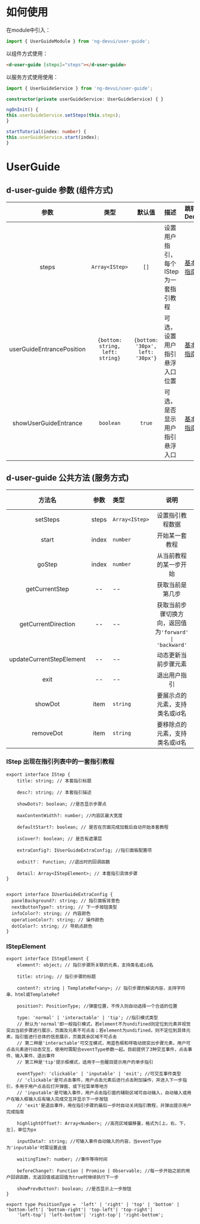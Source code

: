 # 如何使用
在module中引入：
```ts
import { UserGuideModule } from 'ng-devui/user-guide';
```

以组件方式使用：
```html
<d-user-guide [steps]="steps"></d-user-guide>
```

以服务方式使用使用：
```ts
import { UserGuideService } from 'ng-devui/user-guide';

constructor(private userGuideService: UserGuideService) { }

ngOnInit() {
this.userGuideService.setSteps(this.steps);
}

startTutorial(index: number) {
this.userGuideService.start(index);
}
```
# UserGuide

## d-user-guide 参数 (组件方式)

|    参数     |      类型      |  默认值   | 描述                                                                           | 跳转 Demo                                            |
| :---------: | :------------:  | :-----: | :---------------------------------------------------------------------------  |  :---------------------------     |
|     steps      |    `Array<IStep>`     |   `[]`    | 设置用户指引，每个IStep为一套指引教程 | [基本指南](demo#user-guide-basic) |
|    userGuideEntrancePosition    |    `{bottom: string, left: string}`     |   `{bottom: '30px', left: '30px'}`    | 可选，设置用户指引悬浮入口位置 | [基本指南](demo#badge-basic) |
|     showUserGuideEntrance      |    `boolean`     |   `true`    | 可选，是否显示用户指引悬浮入口 | [基本指南](demo#user-guide-basic) |

## d-user-guide 公共方法 (服务方式)
| 方法名 | 参数  | 类型 |   说明    | 跳转 Demo |          
| :----: | :---: | :----- | :-------: | :-------: |
|  setSteps  | steps   | `Array<IStep>`     | 设置指引教程数据 | [服务方式](demo#user-guide-service-way) |
|  start  |  index   | `number`     | 开始某一套教程 | [服务方式](demo#user-guide-service-way) |
|  goStep  |  index   | `number`     | 从当前教程的某一步开始 | [服务方式](demo#user-guide-service-way) |
|  getCurrentStep  |  --   | --     | 获取当前是第几步 | [服务方式](demo#user-guide-service-way) |
|  getCurrentDirection  |  --   | --  | 获取当前步骤切换方向，返回值为`'forward' \| 'backward'` | [服务方式](demo#user-guide-service-way) |
|  updateCurrentStepElement  |  --   | --     | 动态更新当前步骤元素 | [服务方式](demo#user-guide-service-way) |
|  exit  |  --   | --     | 退出用户指引 | [服务方式](demo#user-guide-service-way) |
|  showDot  |  item   | `string`     | 要展示点的元素，支持类名或id名 | [服务方式](demo#user-guide-service-way) |
|  removeDot  |  item   | `string`     | 要移除点的元素，支持类名或id名 | [服务方式](demo#user-guide-service-way) |

### IStep 出现在指引列表中的一套指引教程

```TS
export interface IStep {
    title: string; // 本套指引标题

    desc?: string; // 本套指引描述

    showDots?: boolean; //是否显示步骤点

    maxContentWidth?: number; //内容区最大宽度

    defaultStart?: boolean; // 是否在页面完成加载后自动开始本套教程

    isCover?: boolean; // 是否有遮罩层

    extraConfig?: IUserGuideExtraConfig; //指引面板配置项

    onExit?： Function; //退出时的回调函数

    detail: Array<IStepElement>; // 本套指引具体步骤
}
```

```TS

export interface IUserGuideExtraConfig {
  panelBackground?: string; // 指引面板背景色
  nextButtonType?: string; // 下一步按钮类型
  infoColor?: string; // 内容颜色
  operationColor?: string; // 操作颜色
  dotColor?: string; // 导航点颜色
}
```

### IStepElement

```TS
export interface IStepElement {
    element?: object; // 指引步骤所关联的元素，支持类名或id名

    title: string; // 指引步骤的标题

    content?: string | TemplateRef<any>; // 指引步骤的解说内容，支持字符串、html或TemplateRef

    position?: PositionType; //弹窗位置，不传入则自动选择一个合适的位置

    type: 'normal' | 'interactable' | 'tip'; //指引模式类型
    // 默认为'normal'即一般指引模式，若element不为undifined则定位到元素并视觉突出当前步骤进行展示，页面及元素不可点击；若element为undifined，则不定位到具体元素，指引窗进行总体的信息展示，页面其余区域不可点击
    // 第二种是'interactable'可交互模式，用蓝色框和呼吸动效突出步骤元素，用户可点击元素进行动态交互，使用时需配合eventType参数一起。目前提供了3种交互事件，点击事件、输入事件、退出事件
    // 第三种是'tip'提示框模式，适用于一些醒目提示用户的单步指引

    eventType?: 'clickable' | 'inputable' | 'exit'; //可交互事件类型
    // 'clickable'是可点击事件，用户点击元素后进行点击附加操作，并进入下一步指引，多用于用户点击后打开弹窗、或下拉菜单等地方
    // 'inputable'是可输入事件，用户点击指引窗的辅助区域可自动输入，自动输入或用户在输入框输入后有输入完成交互并显示下一步按钮
    // 'exit'是退出事件，用在指引步骤的最后一步时自动关闭指引教程，并弹出提示用户完成指南

    highlightOffset?: Array<Number>; //高亮区域偏移量，格式为[上，右，下，左]，单位为px

    inputData?: string; //可输入事件自动输入的内容，当eventType为'inputable'时需设置此值

    waitingTime?: number; //事件等待时间

    beforeChange?: Function | Promise | Observable; //每一步开始之前的用户回调函数，无返回值或返回值为true时继续执行下一步

    showPrevButton?: boolean; //是否显示上一步按钮
}
```

```TS
export type PositionType =  'left' | 'right' | 'top' | 'bottom' | 'bottom-left'| 'bottom-right'| 'top-left'| 'top-right'|
    'left-top'| 'left-bottom'| 'right-top'| 'right-bottom';
```